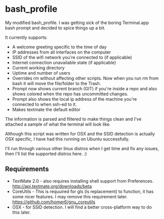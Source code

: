 bash_profile
============

My modified bash_profile. I was getting sick of the boring Terminal.app bash prompt and decided to spice things up a bit.

It currently supports:

* A welcome greeting specific to the time of day
* IP addresses from all interfaces on the computer
* SSID of the wifi network you're connected to (if applicable)
* Internet connection unavailable state (if applicable)
* Current working directory
* Uptime and number of users
* Overrides rm without affecting other scripts. Now when you run rm from bash it will move the file/folder to the Trash.
* Prompt now shows current branch (GIT) if you're inside a repo and also shows colored when the repo has uncommitted changes.
* Prompt also shows the local ip address of the machine you're connected to when ssh-ed to it.
* Makes textmate the default editor

The information is parsed and filtered to make things clean and I've attached a sample of what the terminal will look like. 

Although this script was written for OSX and the SSID detection is actually OSX specific, I have had this running on Ubuntu successfully. 

I'll run through various other linux distros when I get time and fix any issues, then I'll list the supported distros here. :)

Requirements
------------

* TextMate 2.0 - also requires installing shell support from Preferences. http://api.textmate.org/downloads/beta
* CoreUtils - This is requuired for gls (ls replacement) to function, it has some nicer features. I may remove this requirement later. https://github.com/homer6/gnu_coreutils
* OSX - for SSID detection. I will find a better cross-platform way to do this later. 
